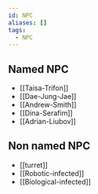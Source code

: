 ```yaml
---
id: NPC
aliases: []
tags:
  - NPC
---
```

## Named NPC
 * [[Taisa-Trifon]]
 * [[Dae-Jung-Jae]]
 * [[Andrew-Smith]]
 * [[Dina-Serafim]]
 * [[Adrian-Liubov]]

## Non named NPC
* [[turret]]
* [[Robotic-infected]]
* [[Biological-infected]]

